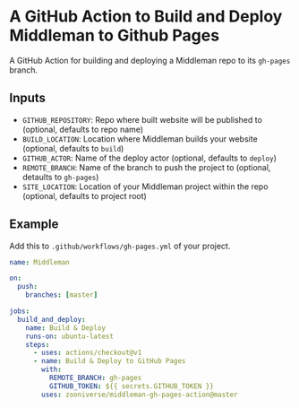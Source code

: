 # A GitHub Action to Build and Deploy Middleman to Github Pages

A GitHub Action for building and deploying a Middleman repo to its `gh-pages` branch.

## Inputs

* `GITHUB_REPOSITORY`: Repo where built website will be published to (optional, defaults to repo name)
* `BUILD_LOCATION`: Location where Middleman builds your website (optional, defaults to `build`)
* `GITHUB_ACTOR`: Name of the deploy actor (optional, defaults to `deploy`)
* `REMOTE_BRANCH`: Name of the branch to push the project to (optional, detaults to `gh-pages`)
* `SITE_LOCATION`: Location of your Middleman project within the repo (optional, defaults to project root)

## Example

Add this to `.github/workflows/gh-pages.yml` of your project.

```yaml
name: Middleman

on:
  push:
    branches: [master]

jobs:
  build_and_deploy:
    name: Build & Deploy
    runs-on: ubuntu-latest
    steps:
      - uses: actions/checkout@v1
      - name: Build & Deploy to GitHub Pages
        with:
          REMOTE_BRANCH: gh-pages
          GITHUB_TOKEN: ${{ secrets.GITHUB_TOKEN }}
        uses: zooniverse/middleman-gh-pages-action@master
```
